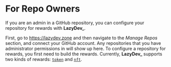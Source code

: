 # For Repo Owners

If you are an admin in a GitHub repository, you can configure your repository for rewards with **LazyDev\_**.

First, go to <https://lazydev.zone> and then navigate to the *Manage Repos* section, and connect your GitHub account. Any repositories that you have administrator permissions in will show up here. To configure a repository for rewards, you first need to build the rewards. Currently, **LazyDev\_** supports two kinds of rewards: [`token`](./rewards/token.md) and [`nft`](./rewards/nft.md).
